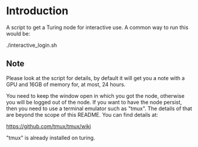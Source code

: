 # Introduction

A script to get a Turing node for interactive use. A common way to run this would be:

./interactive_login.sh

## Note

Please look at the script for details, by default it will get you a note with a GPU and 16GB of memory for, at most, 24 hours.

You need to keep the window open in which you got the node, otherwise you will be logged out of the node. If you want to
have the node persist, then you need to use a terminal emulator such as "tmux". The details of that are beyond the scope of this
README. You can find details at:

https://github.com/tmux/tmux/wiki

"tmux" is already installed on turing.